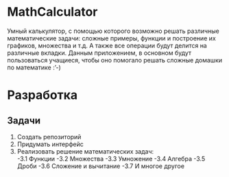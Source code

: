 # MathCalculator
Умный калькулятор, с помощью которого возможно решать различные математические задачи: сложные примеры, функции и построение их графиков, множества и т.д. А также все операции будут делится на различные вкладки. Данным приложением, в основном будут пользоваться учащиеся, чтобы оно помогало решать сложные домашки по математике :’-)

# Разработка
## Задачи
1. Создать репозиторий
2. Придумать интерфейс
3. Реализовать решение математических задач:  
   -3.1 Функции
   -3.2 Множества
   -3.3 Умножение
   -3.4 Алгебра
   -3.5 Дроби
   -3.6 Сложение и вычитание
   -3.7 И многое другое

